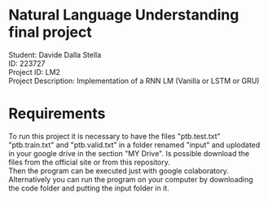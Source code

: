 # Natural Language Understanding final project

Student: Davide Dalla Stella  
ID: 223727  
Project ID: LM2   
Project Description: Implementation of a RNN LM (Vanilla or LSTM or GRU)  
# Requirements
To run this project it is necessary to have the files "ptb.test.txt" "ptb.train.txt" and "ptb.valid.txt" in a folder renamed "input" and uplodated in your google drive in the section "MY Drive". Is possible download the files from the official site or from this repository.  
Then the program can be executed just with google colaboratory.  
Alternatively you can run the program on your computer by downloading the code folder and putting the input folder in it.  
